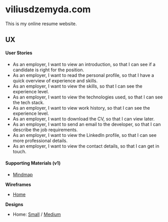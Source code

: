 # viliusdzemyda.com

This is my online resume website.

## UX

#### User Stories
- As an employer, I want to view an introduction, so that I can see if a candidate is right for the position.
- As an employer, I want to read the personal profile, so that I have a quick overview of experience and skills.
- As an employer, I want to view the skills, so that I can see the experience level.
- As an employer, I want to view the technologies used, so that I can see the tech stack.
- As an employer, I want to view work history, so that I can see the experience level.
- As an employer, I want to download the CV, so that I can view later.
- As an employer, I want to send an email to the developer, so that I can describe the job requirements.
- As an employer, I want to view the LinkedIn profile, so that I can see more professional details.
- As an employer, I want to view the contact details, so that I can get in touch.


#### Supporting Materials (v1)

- [Mindmap](ux/v1/Mindmap_v1.png)

**Wireframes**

- [Home](ux/v1/Wireframes/Home.png)

**Designs**

- Home:  [Small](ux/v1/Designs/Home_small.png) / [Medium](ux/v1/Designs/Home_medium.png)

